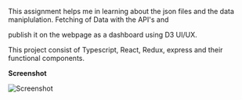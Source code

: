 This assignment helps me in learning about the json files 
and the data maniplulation. 
Fetching of Data with the API's and 

publish it on the webpage as a dashboard using D3 UI/UX.

This project consist of Typescript, React, Redux, express and their functional components.

**Screenshot**

![Screenshot](https://github.com/Gauravk04/Skygeni-Assignment/assets/121782880/eeadf58d-b193-4ead-a04b-bcd4e38d9222)
